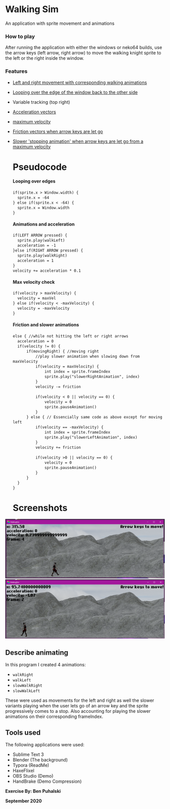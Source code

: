 # Walking Sim

An application with sprite movement and animations

### How to play

After running the application with either the windows or neko64 builds, use the arrow keys (left arrow, right arrow) to move the walking knight sprite to the left or the right inside the window.

### Features

- [Left and right movement with corresponding walking animations](#animations-and-acceleration)

- [Looping over the edge of the window back to the other side](#looping-over-edges)

- Variable tracking (top right)

- [Acceleration vectors](#animations-and-acceleration)

- [maximum velocity](#max-velocity-check)

- [Friction vectors when arrow keys are let go](#friction-and-slower-animations)

- [Slower 'stopping animation' when arrow keys are let go from a maximum velocity](#friction-and-slower-animations)

  

  # Pseudocode

  #### Looping over edges

  ```pseudocode
  if(sprite.x > Window.width) {
  	sprite.x = -64
  } else if(sprite.x < -64) {
  	sprite.x = Window.width
  }
  ```

  #### Animations and acceleration

  ```pseudocode
  if(LEFT ARROW pressed) {
  	sprite.play(walkLeft)
  	acceleration = -1
  }else if(RIGHT ARROW pressed) {
  	sprite.play(walkRight)
  	acceleration = 1
  }
  velocity += acceleration * 0.1
  ```

  #### Max velocity check

  ```pseudocode
  if(velocity > maxVelocity) {
  	velocity = maxVel
  } else if(velocity < -maxVelocity) {
  	velocity = -maxVelocity
  }
  ```

  #### Friction and slower animations

  ```pseudocode
  else { //while not hitting the left or right arrows
  	acceleration = 0
  	if(velocity != 0) {
  		if(movingRight) { //moving right
  			//play slower animation when slowing down from maxVelocity
  			if(velocity = maxVelocity) {
  				int index = sprite.frameIndex
  				sprite.play("slowerRightAnimation", index)
  			}
  			velocity -= friction
  			
  			if(velocity < 0 || velocity == 0) {
  				velocity = 0
  				sprite.pauseAnimation()
  			}
  		} else { // Essencially same code as above except for moving left
  			if(velocity == -maxVelocity) {
  				int index = sprite.frameIndex
  				sprite.play("slowerLeftAnimation", index)
  			}
  			velocity += friction
  			
  			if(velocity >0 || velocity == 0) {
  				velocity = 0
  				sprite.pauseAnimation()
  			}
  		}
  	}
  }
  ```

  # Screenshots

![Screenshot1](/screenshots/Screenshot-Walking.png)
![Screenshot2](/screenshots/Screenshot-Left-Walking.png)


## Describe animating

In this program I created 4 animations:

- `walkRight`
- `walkLeft`
- `slowWalkRight`
- `slowWalkLeft`

These were used as movements for the left and right as well the slower variants playing when the user lets go of an arrow key and the sprite progressively comes to a stop. Also accounting for playing the slower animations on their corresponding frameIndex.



## Tools used

The following applications were used:

- Sublime Text 3
- Blender (The background) 
- Typora (ReadMe) 
- HaxeFlixel
- OBS Studio (Demo) 
- HandBrake (Demo Compression) 



**Exercise By: Ben Puhalski**

**September 2020**
